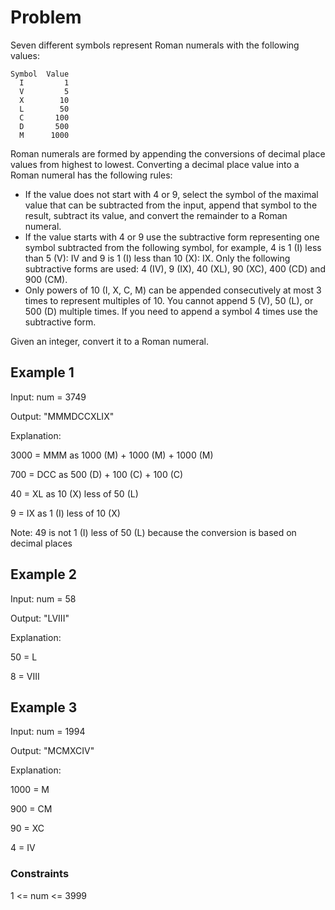 # Problem

Seven different symbols represent Roman numerals with the following values:

    Symbol	Value
      I	        1
      V     	5
      X        10
      L	       50
      C	      100
      D    	  500
      M	     1000

Roman numerals are formed by appending the conversions of decimal place values from highest to lowest. Converting a decimal place value into a Roman numeral has the following rules:

- If the value does not start with 4 or 9, select the symbol of the maximal value that can be subtracted from the input, append that symbol to the result, subtract its value, and convert the remainder to a Roman numeral.
- If the value starts with 4 or 9 use the subtractive form representing one symbol subtracted from the following symbol, for example, 4 is 1 (I) less than 5 (V): IV and 9 is 1 (I) less than 10 (X): IX. Only the following subtractive forms are used: 4 (IV), 9 (IX), 40 (XL), 90 (XC), 400 (CD) and 900 (CM).
- Only powers of 10 (I, X, C, M) can be appended consecutively at most 3 times to represent multiples of 10. You cannot append 5 (V), 50 (L), or 500 (D) multiple times. If you need to append a symbol 4 times use the subtractive form.

Given an integer, convert it to a Roman numeral.

## Example 1

Input: num = 3749

Output: "MMMDCCXLIX"

Explanation:

3000 = MMM as 1000 (M) + 1000 (M) + 1000 (M)

 700 = DCC as 500 (D) + 100 (C) + 100 (C)

  40 = XL as 10 (X) less of 50 (L)
  
   9 = IX as 1 (I) less of 10 (X)

Note: 49 is not 1 (I) less of 50 (L) because the conversion is based on decimal places

## Example 2

Input: num = 58

Output: "LVIII"

Explanation:

50 = L

 8 = VIII

## Example 3

Input: num = 1994

Output: "MCMXCIV"

Explanation:

1000 = M

 900 = CM
 
  90 = XC
  
   4 = IV
 
### Constraints

1 <= num <= 3999
